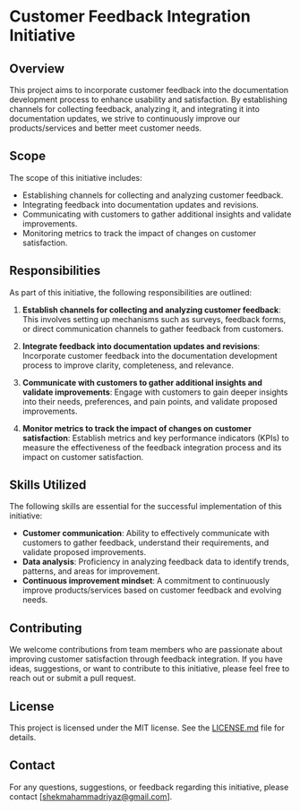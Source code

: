 # Customer Feedback Integration Initiative

## Overview

This project aims to incorporate customer feedback into the documentation development process to enhance usability and satisfaction. By establishing channels for collecting feedback, analyzing it, and integrating it into documentation updates, we strive to continuously improve our products/services and better meet customer needs.

## Scope

The scope of this initiative includes:

- Establishing channels for collecting and analyzing customer feedback.
- Integrating feedback into documentation updates and revisions.
- Communicating with customers to gather additional insights and validate improvements.
- Monitoring metrics to track the impact of changes on customer satisfaction.

## Responsibilities

As part of this initiative, the following responsibilities are outlined:

1. **Establish channels for collecting and analyzing customer feedback**: This involves setting up mechanisms such as surveys, feedback forms, or direct communication channels to gather feedback from customers.

2. **Integrate feedback into documentation updates and revisions**: Incorporate customer feedback into the documentation development process to improve clarity, completeness, and relevance.

3. **Communicate with customers to gather additional insights and validate improvements**: Engage with customers to gain deeper insights into their needs, preferences, and pain points, and validate proposed improvements.

4. **Monitor metrics to track the impact of changes on customer satisfaction**: Establish metrics and key performance indicators (KPIs) to measure the effectiveness of the feedback integration process and its impact on customer satisfaction.

## Skills Utilized

The following skills are essential for the successful implementation of this initiative:

- **Customer communication**: Ability to effectively communicate with customers to gather feedback, understand their requirements, and validate proposed improvements.
- **Data analysis**: Proficiency in analyzing feedback data to identify trends, patterns, and areas for improvement.
- **Continuous improvement mindset**: A commitment to continuously improve products/services based on customer feedback and evolving needs.

## Contributing

We welcome contributions from team members who are passionate about improving customer satisfaction through feedback integration. If you have ideas, suggestions, or want to contribute to this initiative, please feel free to reach out or submit a pull request.

## License

This project is licensed under the MIT license. See the [LICENSE.md](LICENSE.md) file for details.

## Contact

For any questions, suggestions, or feedback regarding this initiative, please contact [shekmahammadriyaz@gmail.com].
